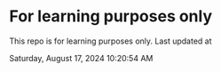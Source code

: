 # For learning purposes only
This repo is for learning purposes only.
Last updated at

Saturday, August 17, 2024 10:20:54 AM

